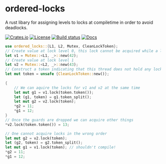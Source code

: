 ordered-locks
=============
A rust libary for assigning levels to locks at compiletime in order to avoid deadlocks.

[![Crates.io](https://img.shields.io/crates/v/ordered-locks.svg)](https://crates.io/crates/ordered-locks)
[![License](https://img.shields.io/badge/license-MIT-blue)](LICENSE-MIT)
[![Build status](https://img.shields.io/github/workflow/status/antialize/ordered-locks/RUST%20Continuous%20integration)](https://github.com/antialize/ordered-locks/actions)
[![Docs](https://img.shields.io/badge/docs-latest-blue.svg)](https://docs.rs/ordered-locks)

```rust
use ordered_locks::{L1, L2, Mutex, CleanLockToken};
// Create value at lock level 0, this lock cannot be acquired while a level1 lock is heldt
let v1 = Mutex::<L1, _>::new(42);
// Create value at lock level 1
let v2 = Mutex::<L2, _>::new(43);
// Construct a token indicating that this thread does not hold any locks
let mut token = unsafe {CleanLockToken::new()};
 
{
    // We can aquire the locks for v1 and v2 at the same time
    let mut g1 = v1.lock(token.token());
    let (g1, token) = g1.token_split();
    let mut g2 = v2.lock(token);
    *g2 = 11;
    *g1 = 12;
}
// Once the guards are dropped we can acquire other things
*v2.lock(token.token()) = 13;

// One cannot acquire locks in the wrong order
let mut g2 = v2.lock(token);
let (g2, token) = g2.token_split();
let mut g1 = v1.lock(token); // shouldn't compile!
*g2 = 11;
*g1 = 12;
```